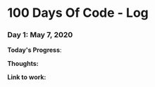 # 100 Days Of Code - Log

### Day 1: May 7, 2020

**Today's Progress**: 

**Thoughts:** 

**Link to work:** 
